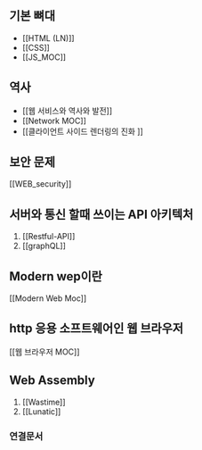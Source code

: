 
## 기본 뼈대
- [[HTML (LN)]]
- [[CSS]]
- [[JS_MOC]]

## 역사
- [[웹 서비스와 역사와 발전]]
- [[Network MOC]]
- [[클라이언트 사이드 렌더링의 진화 ]]

## 보안 문제
[[WEB_security]]

## 서버와 통신 할때 쓰이는 API 아키텍처
1. [[Restful-API]]
2. [[graphQL]]

## Modern wep이란
 [[Modern Web Moc]]

## http 응용 소프트웨어인 웹 브라우저
[[웹 브라우저 MOC]]

## Web Assembly
1. [[Wastime]]
2. [[Lunatic]]

### 연결문서 
